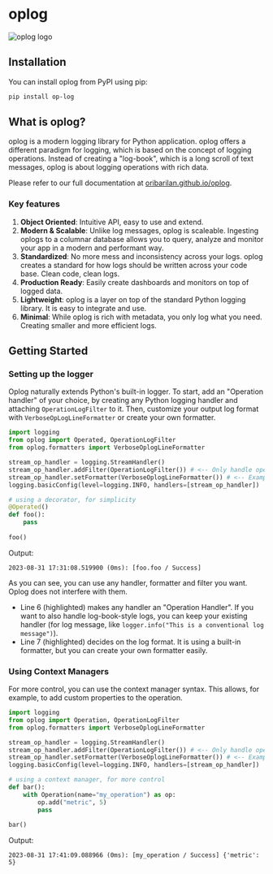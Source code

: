 # oplog

![oplog logo](https://oribarilan.github.io/oplog/imgs/logo_full.png)

## Installation
You can install oplog from PyPI using pip:
```bash
pip install op-log
```

## What is oplog?

oplog is a modern logging library for Python application.
oplog offers a different paradigm for logging, which is based on the concept of logging operations.
Instead of creating a "log-book", which is a long scroll of text messages, oplog is about logging operations with rich data.

Please refer to our full documentation at [oribarilan.github.io/oplog](https://oribarilan.github.io/oplog/).

### Key features

1. **Object Oriented**: Intuitive API, easy to use and extend.
2. **Modern & Scalable**: Unlike log messages, oplog is scaleable. Ingesting oplogs to a columnar database allows you to query, analyze and monitor your app in a modern and performant way.
3. **Standardized**: No more mess and inconsistency across your logs. oplog creates a standard for how logs should be written across your code base. Clean code, clean logs.
4. **Production Ready**: Easily create dashboards and monitors on top of logged data.
5. **Lightweight**: oplog is a layer on top of the standard Python logging library. It is easy to integrate and use.
6. **Minimal**: While oplog is rich with metadata, you only log what you need. Creating smaller and more efficient logs.

## Getting Started

### Setting up the logger

Oplog naturally extends Python's built-in logger. 
To start, add an "Operation handler" of your choice, by creating any Python logging handler and attaching `OperationLogFilter` to it. Then, customize your output log format with `VerboseOpLogLineFormatter` or create your own formatter.

``` py linenums="1" title="Setting up the logger" hl_lines="6 7"
import logging
from oplog import Operated, OperationLogFilter
from oplog.formatters import VerboseOplogLineFormatter

stream_op_handler = logging.StreamHandler()
stream_op_handler.addFilter(OperationLogFilter()) # <-- Only handle operation logs
stream_op_handler.setFormatter(VerboseOplogLineFormatter()) # <-- Example on how to use a custom formatter
logging.basicConfig(level=logging.INFO, handlers=[stream_op_handler])

# using a decorator, for simplicity
@Operated()
def foo():
    pass
    
foo()
```

Output:
``` title="Output"
2023-08-31 17:31:08.519900 (0ms): [foo.foo / Success]
```

As you can see, you can use any handler, formatter and filter you want. Oplog does not interfere with them.

* Line 6 (highlighted) makes any handler an "Operation Handler". If you want to also handle log-book-style logs, you can keep your existing handler (for log message, like `logger.info("This is a conventional log message")`).
* Line 7 (highlighted) decides on the log format. It is using a built-in formatter, but you can create your own formatter easily.

### Using Context Managers

For more control, you can use the context manager syntax. This allows, for example, to add custom properties to the operation.

``` py linenums="1" title="Logging operations using the context manager" hl_lines="12 13"
import logging
from oplog import Operation, OperationLogFilter
from oplog.formatters import VerboseOplogLineFormatter

stream_op_handler = logging.StreamHandler()
stream_op_handler.addFilter(OperationLogFilter()) # <-- Only handle operation logs
stream_op_handler.setFormatter(VerboseOplogLineFormatter()) # <-- Example on how to use a custom formatter
logging.basicConfig(level=logging.INFO, handlers=[stream_op_handler])

# using a context manager, for more control
def bar():
    with Operation(name="my_operation") as op:
        op.add("metric", 5)
        pass
    
bar()
```

Output:
``` title="Output"
2023-08-31 17:41:09.088966 (0ms): [my_operation / Success] {'metric': 5}
```
